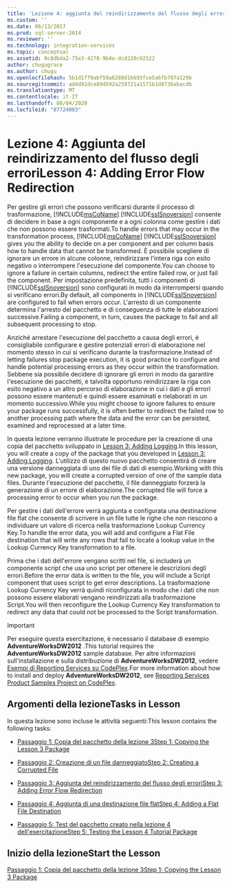 ```yaml
---
title: 'Lezione 4: aggiunta del reindirizzamento del flusso degli errori | Microsoft Docs'
ms.custom: ''
ms.date: 06/13/2017
ms.prod: sql-server-2014
ms.reviewer: ''
ms.technology: integration-services
ms.topic: conceptual
ms.assetid: 0c8dbda2-75e3-4278-9b4e-dcd220c92522
author: chugugrace
ms.author: chugu
ms.openlocfilehash: 5b1d1ff9abf59a6288d1b693fce5a6fb707a129b
ms.sourcegitcommit: ad4d92dce894592a259721a1571b1d8736abacdb
ms.translationtype: MT
ms.contentlocale: it-IT
ms.lasthandoff: 08/04/2020
ms.locfileid: "87724803"
---
```

# <a name="lesson-4-adding-error-flow-redirection"></a><span data-ttu-id="dcd18-102">Lezione 4: Aggiunta del reindirizzamento del flusso degli errori</span><span class="sxs-lookup"><span data-stu-id="dcd18-102">Lesson 4: Adding Error Flow Redirection</span></span>
  <span data-ttu-id="dcd18-103">Per gestire gli errori che possono verificarsi durante il processo di trasformazione, [!INCLUDE[msCoName](../includes/msconame-md.md)] [!INCLUDE[ssISnoversion](../includes/ssisnoversion-md.md)] consente di decidere in base a ogni componente e a ogni colonna come gestire i dati che non possono essere trasformati.</span><span class="sxs-lookup"><span data-stu-id="dcd18-103">To handle errors that may occur in the transformation process, [!INCLUDE[msCoName](../includes/msconame-md.md)] [!INCLUDE[ssISnoversion](../includes/ssisnoversion-md.md)] gives you the ability to decide on a per component and per column basis how to handle data that cannot be transformed.</span></span> <span data-ttu-id="dcd18-104">È possibile scegliere di ignorare un errore in alcune colonne, reindirizzare l'intera riga con esito negativo o interrompere l'esecuzione del componente.</span><span class="sxs-lookup"><span data-stu-id="dcd18-104">You can choose to ignore a failure in certain columns, redirect the entire failed row, or just fail the component.</span></span> <span data-ttu-id="dcd18-105">Per impostazione predefinita, tutti i componenti di [!INCLUDE[ssISnoversion](../includes/ssisnoversion-md.md)] sono configurati in modo da interrompersi quando si verificano errori.</span><span class="sxs-lookup"><span data-stu-id="dcd18-105">By default, all components in [!INCLUDE[ssISnoversion](../includes/ssisnoversion-md.md)] are configured to fail when errors occur.</span></span> <span data-ttu-id="dcd18-106">L'arresto di un componente determina l'arresto del pacchetto e di conseguenza di tutte le elaborazioni successive.</span><span class="sxs-lookup"><span data-stu-id="dcd18-106">Failing a component, in turn, causes the package to fail and all subsequent processing to stop.</span></span>  
  
 <span data-ttu-id="dcd18-107">Anziché arrestare l'esecuzione del pacchetto a causa degli errori, è consigliabile configurare e gestire potenziali errori di elaborazione nel momento stesso in cui si verificano durante la trasformazione.</span><span class="sxs-lookup"><span data-stu-id="dcd18-107">Instead of letting failures stop package execution, it is good practice to configure and handle potential processing errors as they occur within the transformation.</span></span> <span data-ttu-id="dcd18-108">Sebbene sia possibile decidere di ignorare gli errori in modo da garantire l'esecuzione dei pacchetti, è talvolta opportuno reindirizzare la riga con esito negativo a un altro percorso di elaborazione in cui i dati e gli errori possono essere mantenuti e quindi essere esaminati e rielaborati in un momento successivo.</span><span class="sxs-lookup"><span data-stu-id="dcd18-108">While you might choose to ignore failures to ensure your package runs successfully, it is often better to redirect the failed row to another processing path where the data and the error can be persisted, examined and reprocessed at a later time.</span></span>  
  
 <span data-ttu-id="dcd18-109">In questa lezione verranno illustrate le procedure per la creazione di una copia del pacchetto sviluppato in [Lesson 3: Adding Logging](lesson-3-add-logging-with-ssis.md).</span><span class="sxs-lookup"><span data-stu-id="dcd18-109">In this lesson, you will create a copy of the package that you developed in [Lesson 3: Adding Logging](lesson-3-add-logging-with-ssis.md).</span></span> <span data-ttu-id="dcd18-110">L'utilizzo di questo nuovo pacchetto consentirà di creare una versione danneggiata di uno dei file di dati di esempio.</span><span class="sxs-lookup"><span data-stu-id="dcd18-110">Working with this new package, you will create a corrupted version of one of the sample data files.</span></span> <span data-ttu-id="dcd18-111">Durante l'esecuzione del pacchetto, il file danneggiato forzerà la generazione di un errore di elaborazione.</span><span class="sxs-lookup"><span data-stu-id="dcd18-111">The corrupted file will force a processing error to occur when you run the package.</span></span>  
  
 <span data-ttu-id="dcd18-112">Per gestire i dati dell'errore verrà aggiunta e configurata una destinazione file flat che consente di scrivere in un file tutte le righe che non riescono a individuare un valore di ricerca nella trasformazione Lookup Currency Key.</span><span class="sxs-lookup"><span data-stu-id="dcd18-112">To handle the error data, you will add and configure a Flat File destination that will write any rows that fail to locate a lookup value in the Lookup Currency Key transformation to a file.</span></span>  
  
 <span data-ttu-id="dcd18-113">Prima che i dati dell'errore vengano scritti nel file, si includerà un componente script che usa uno script per ottenere le descrizioni degli errori.</span><span class="sxs-lookup"><span data-stu-id="dcd18-113">Before the error data is written to the file, you will include a Script component that uses script to get error descriptions.</span></span> <span data-ttu-id="dcd18-114">La trasformazione Lookup Currency Key verrà quindi riconfigurata in modo che i dati che non possono essere elaborati vengano reindirizzati alla trasformazione Script.</span><span class="sxs-lookup"><span data-stu-id="dcd18-114">You will then reconfigure the Lookup Currency Key transformation to redirect any data that could not be processed to the Script transformation.</span></span>  
  
> [!IMPORTANT]  
>  <span data-ttu-id="dcd18-115">Per eseguire questa esercitazione, è necessario il database di esempio **AdventureWorksDW2012** .</span><span class="sxs-lookup"><span data-stu-id="dcd18-115">This tutorial requires the **AdventureWorksDW2012** sample database.</span></span> <span data-ttu-id="dcd18-116">Per altre informazioni sull'installazione e sulla distribuzione di **AdventureWorksDW2012**, vedere [Esempi di Reporting Services su CodePlex](https://go.microsoft.com/fwlink/p/?LinkId=526910).</span><span class="sxs-lookup"><span data-stu-id="dcd18-116">For more information about how to install and deploy **AdventureWorksDW2012**, see [Reporting Services Product Samples Project on CodePlex](https://go.microsoft.com/fwlink/p/?LinkId=526910).</span></span>  
  
## <a name="tasks-in-lesson"></a><span data-ttu-id="dcd18-117">Argomenti della lezione</span><span class="sxs-lookup"><span data-stu-id="dcd18-117">Tasks in Lesson</span></span>  
 <span data-ttu-id="dcd18-118">In questa lezione sono incluse le attività seguenti:</span><span class="sxs-lookup"><span data-stu-id="dcd18-118">This lesson contains the following tasks:</span></span>  
  
-   [<span data-ttu-id="dcd18-119">Passaggio 1: Copia del pacchetto della lezione 3</span><span class="sxs-lookup"><span data-stu-id="dcd18-119">Step 1: Copying the Lesson 3 Package</span></span>](lesson-4-1-copying-the-lesson-3-package.md)  
  
-   [<span data-ttu-id="dcd18-120">Passaggio 2: Creazione di un file danneggiato</span><span class="sxs-lookup"><span data-stu-id="dcd18-120">Step 2: Creating a Corrupted File</span></span>](lesson-4-2-creating-a-corrupted-file.md)  
  
-   [<span data-ttu-id="dcd18-121">Passaggio 3: Aggiunta del reindirizzamento del flusso degli errori</span><span class="sxs-lookup"><span data-stu-id="dcd18-121">Step 3: Adding Error Flow Redirection</span></span>](lesson-4-3-adding-error-flow-redirection.md)  
  
-   [<span data-ttu-id="dcd18-122">Passaggio 4: Aggiunta di una destinazione file flat</span><span class="sxs-lookup"><span data-stu-id="dcd18-122">Step 4: Adding a Flat File Destination</span></span>](lesson-4-4-adding-a-flat-file-destination.md)  
  
-   [<span data-ttu-id="dcd18-123">Passaggio 5: Test del pacchetto creato nella lezione 4 dell'esercitazione</span><span class="sxs-lookup"><span data-stu-id="dcd18-123">Step 5: Testing the Lesson 4 Tutorial Package</span></span>](lesson-4-5-testing-the-lesson-4-tutorial-package.md)  
  
## <a name="start-the-lesson"></a><span data-ttu-id="dcd18-124">Inizio della lezione</span><span class="sxs-lookup"><span data-stu-id="dcd18-124">Start the Lesson</span></span>  
 [<span data-ttu-id="dcd18-125">Passaggio 1: Copia del pacchetto della lezione 3</span><span class="sxs-lookup"><span data-stu-id="dcd18-125">Step 1: Copying the Lesson 3 Package</span></span>](lesson-4-1-copying-the-lesson-3-package.md)  
  
  
